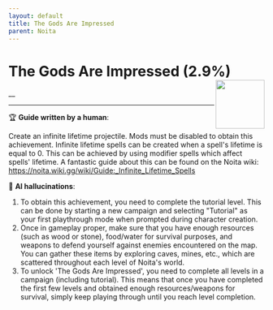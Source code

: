 ```yaml
---
layout: default
title: The Gods Are Impressed
parent: Noita
---
```


# The Gods Are Impressed (2.9%) <img align="right" src="https://cdn.cloudflare.steamstatic.com/steamcommunity/public/images/apps/881100/b9aae70a7f07ca96cb9f531bff48119611e0227d.jpg" width="96" height="96">

__

***

:trophy: **Guide written by a human**:

Create an infinite lifetime projectile. Mods must be disabled to obtain this achievement.
Infinite lifetime spells can be created when a spell's lifetime is equal to 0. This can be achieved by using modifier spells which affect spells' lifetime. A fantastic guide about this can be found on the Noita wiki: https://noita.wiki.gg/wiki/Guide:_Infinite_Lifetime_Spells

:robot: **AI hallucinations**:

1) To obtain this achievement, you need to complete the tutorial level. This can be done by starting a new campaign and selecting "Tutorial" as your first playthrough mode when prompted during character creation. 
2) Once in gameplay proper, make sure that you have enough resources (such as wood or stone), food/water for survival purposes, and weapons to defend yourself against enemies encountered on the map. You can gather these items by exploring caves, mines, etc., which are scattered throughout each level of Noita's world. 
3) To unlock 'The Gods Are Impressed', you need to complete all levels in a campaign (including tutorial). This means that once you have completed the first few levels and obtained enough resources/weapons for survival, simply keep playing through until you reach level completion.

